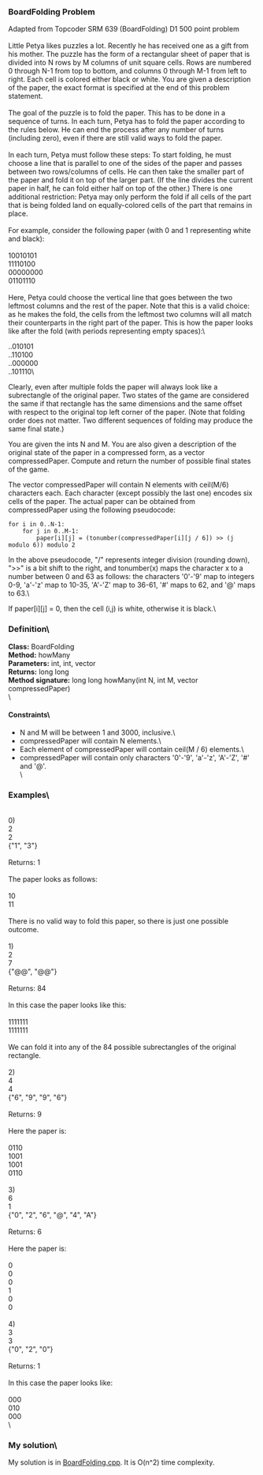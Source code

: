 ### BoardFolding Problem
Adapted from Topcoder SRM 639 (BoardFolding) D1 500 point problem\
\
Little Petya likes puzzles a lot. Recently he has received one as a gift from his mother. The puzzle has the form of a rectangular sheet of paper that is divided into N rows by M columns of unit square cells. Rows are numbered 0 through N-1 from top to bottom, and columns 0 through M-1 from left to right. Each cell is colored either black or white. You are given a description of the paper, the exact format is specified at the end of this problem statement.\
\
The goal of the puzzle is to fold the paper. This has to be done in a sequence of turns. In each turn, Petya has to fold the paper according to the rules below. He can end the process after any number of turns (including zero), even if there are still valid ways to fold the paper.\
\
In each turn, Petya must follow these steps: To start folding, he must choose a line that is parallel to one of the sides of the paper and passes between two rows/columns of cells. He can then take the smaller part of the paper and fold it on top of the larger part. (If the line divides the current paper in half, he can fold either half on top of the other.) There is one additional restriction: Petya may only perform the fold if all cells of the part that is being folded land on equally-colored cells of the part that remains in place.\
\
For example, consider the following paper (with 0 and 1 representing white and black):\
\
10010101\
11110100\
00000000\
01101110\
\
Here, Petya could choose the vertical line that goes between the two leftmost columns and the rest of the paper. Note that this is a valid choice: as he makes the fold, the cells from the leftmost two columns will all match their counterparts in the right part of the paper. This is how the paper looks like after the fold (with periods representing empty spaces):\

..010101\
..110100\
..000000\
..101110\

Clearly, even after multiple folds the paper will always look like a subrectangle of the original paper. Two states of the game are considered the same if that rectangle has the same dimensions and the same offset with respect to the original top left corner of the paper. (Note that folding order does not matter. Two different sequences of folding may produce the same final state.)

You are given the ints N and M. You are also given a description of the original state of the paper in a compressed form, as a vector <string> compressedPaper. Compute and return the number of possible final states of the game.

The vector <string> compressedPaper will contain N elements with ceil(M/6) characters each. Each character (except possibly the last one) encodes six cells of the paper. The actual paper can be obtained from compressedPaper using the following pseudocode:

```
for i in 0..N-1:
    for j in 0..M-1:
        paper[i][j] = (tonumber(compressedPaper[i][j / 6]) >> (j modulo 6)) modulo 2
```
 
In the above pseudocode, "/" represents integer division (rounding down), ">>" is a bit shift to the right, and tonumber(x) maps the character x to a number between 0 and 63 as follows: the characters '0'-'9' map to integers 0-9, 'a'-'z' map to 10-35, 'A'-'Z' map to 36-61, '#' maps to 62, and '@' maps to 63.\

If paper[i][j] = 0, then the cell (i,j) is white, otherwise it is black.\

### Definition\
**Class:** BoardFolding\
**Method:** howMany\
**Parameters:** int, int, vector <string>\
**Returns:** long long \
**Method signature:** long long howMany(int N, int M, vector <string> compressedPaper)\
\
#### Constraints\
- N and M will be between 1 and 3000, inclusive.\
- compressedPaper will contain N elements.\
- Each element of compressedPaper will contain ceil(M / 6) elements.\
- compressedPaper will contain only characters '0'-'9', 'a'-'z', 'A'-'Z', '#' and '@'.\
\
### Examples\
\
0)\
2\
2\
{"1", "3"}\
\
Returns: 1\
\
The paper looks as follows:\
\
10\
11\
\
There is no valid way to fold this paper, so there is just one possible outcome.\
\
1)\
2\
7\
{"@@", "@@"}\
\
Returns: 84\
\
In this case the paper looks like this:\
\
1111111\
1111111\
\
We can fold it into any of the 84 possible subrectangles of the original rectangle.\
\
2)\
4\
4\
{"6", "9", "9", "6"}\
\
Returns: 9\
\
Here the paper is:\
\
0110\
1001\
1001\
0110\
\
3)\
6\
1\
{"0", "2", "6", "@", "4", "A"}\
\
Returns: 6\
\
Here the paper is:\
\
0\
0\
0\
1\
0\
0\
\
4)\
3\
3\
{"0", "2", "0"}\
\
Returns: 1\
\
In this case the paper looks like:\
\
000\
010\
000\
\
### My solution\
My solution is in [BoardFolding.cpp](https://github.com/EvanEzell/Topcoder/blob/master/BoardFolding/BoardFolding.cpp). It is O(n^2) time complexity.
